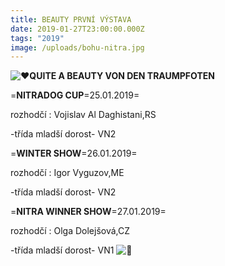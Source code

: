```yaml
---
title: BEAUTY PRVNÍ VÝSTAVA
date: 2019-01-27T23:00:00.000Z
tags: "2019"
image: /uploads/bohu-nitra.jpg
---
```

<!--StartFragment-->

![❤️](https://static.xx.fbcdn.net/images/emoji.php/v9/t6c/1/16/2764.png)**QUITE A BEAUTY VON DEN TRAUMPFOTEN**

\=**NITRADOG CUP**=25.01.2019=

rozhodčí : Vojislav Al Daghistani,RS

\-třída mladší dorost- VN2

\=**WINTER SHOW**=26.01.2019=

rozhodčí : Igor Vyguzov,ME

\-třída mladší dorost- VN2

\=**NITRA WINNER SHOW**=27.01.2019=

rozhodčí : Olga Dolejšová,CZ

\-třída mladší dorost- VN1 ![🥇](https://static.xx.fbcdn.net/images/emoji.php/v9/t94/1/16/1f947.png)

<!--EndFragment-->